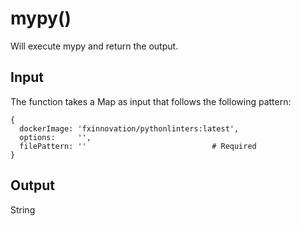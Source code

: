 # mypy()
Will execute mypy and return the output.

## Input
The function takes a Map as input that follows the following pattern:
```
{
  dockerImage: 'fxinnovation/pythonlinters:latest',
  options:     '',
  filePattern: ''                            # Required
}
```

## Output
String
